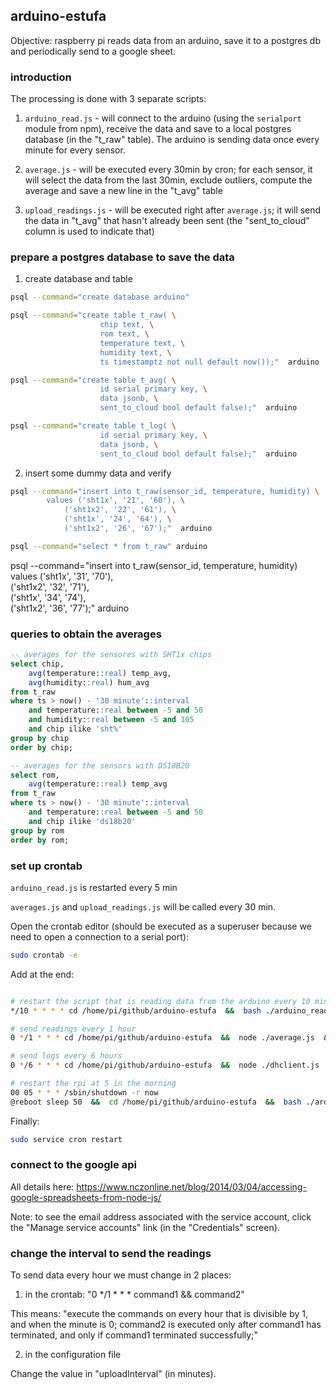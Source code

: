 ## arduino-estufa

Objective: raspberry pi reads data from an arduino, save it to a postgres db  and periodically send to a google sheet.

### introduction

The processing is done with 3 separate scripts:

1) `arduino_read.js` - will connect to the arduino (using the `serialport` module from npm), receive the data and save to a local postgres database (in the "t_raw" table). The arduino is sending data once every minute for every sensor.

2) `average.js` - will be executed every 30min by cron; for each sensor, it will select the data from the last 30min, exclude outliers, compute the average and save a new line in the "t_avg" table

3) `upload_readings.js` - will be executed right after `average.js`; it will send the data in "t_avg" that hasn't already been sent (the "sent_to_cloud" column is used to indicate that)

### prepare a postgres database to save the data

1) create database and table
```bash
psql --command="create database arduino"

psql --command="create table t_raw( \
                    chip text, \
                    rom text, \
                    temperature text, \
                    humidity text, \
                    ts timestamptz not null default now());"  arduino

psql --command="create table t_avg( \
                    id serial primary key, \
                    data jsonb, \
                    sent_to_cloud bool default false);"  arduino

psql --command="create table t_log( \
                    id serial primary key, \
                    data jsonb, \
                    sent_to_cloud bool default false);"  arduino
```

2) insert some dummy data and verify
```bash
psql --command="insert into t_raw(sensor_id, temperature, humidity) \
        values ('sht1x', '21', '60'), \
            ('sht1x2', '22', '61'), \
            ('sht1x', '24', '64'), \
            ('sht1x2', '26', '67');"  arduino

psql --command="select * from t_raw" arduino
```


psql --command="insert into t_raw(sensor_id, temperature, humidity) \
        values ('sht1x', '31', '70'), \
            ('sht1x2', '32', '71'), \
            ('sht1x', '34', '74'), \
            ('sht1x2', '36', '77');"  arduino


### queries to obtain the averages

```sql
-- averages for the sensores with SHT1x chips
select chip, 
    avg(temperature::real) temp_avg, 
    avg(humidity::real) hum_avg
from t_raw 
where ts > now() - '30 minute'::interval
    and temperature::real between -5 and 50
    and humidity::real between -5 and 105
    and chip ilike 'sht%'
group by chip
order by chip;
```

```sql
-- averages for the sensors with DS18B20
select rom, 
    avg(temperature::real) temp_avg
from t_raw 
where ts > now() - '30 minute'::interval
    and temperature::real between -5 and 50
    and chip ilike 'ds18b20'
group by rom
order by rom;
```



### set up crontab

`arduino_read.js` is restarted every 5 min

`averages.js` and `upload_readings.js` will be called every 30 min.

Open the crontab editor (should be executed as a superuser because we need to open a connection to a serial port):
```bash
sudo crontab -e
```

Add at the end:
```bash

# restart the script that is reading data from the arduino every 10 minutes
*/10 * * * * cd /home/pi/github/arduino-estufa  &&  bash ./arduino_read_restart.sh

# send readings every 1 hour
0 */1 * * * cd /home/pi/github/arduino-estufa  &&  node ./average.js  &&  node ./dhclient.js  &&  sleep 20  &&  node ./upload_readings.js

# send logs every 6 hours
0 */6 * * * cd /home/pi/github/arduino-estufa  &&  node ./dhclient.js  &&  sleep 20  &&  node ./upload_log.js

# restart the rpi at 5 in the morning
00 05 * * * /sbin/shutdown -r now
@reboot sleep 50  &&  cd /home/pi/github/arduino-estufa  &&  bash ./arduino_read_restart.sh

```

Finally:
```bash
sudo service cron restart
```


### connect to the google api

All details here: https://www.nczonline.net/blog/2014/03/04/accessing-google-spreadsheets-from-node-js/

Note: to see the email address associated with the service account, click the "Manage service accounts" link (in the "Credentials" screen).

### change the interval to send the readings

To send data every hour we must change in 2 places:
1) in the crontab: "0 */1 * * * command1  &&  command2"

This means: "execute the commands on every hour that is divisible by 1, and when the minute is 0; command2 is executed only after command1 has terminated, and only if command1 terminated successfully;"

2) in the configuration file

Change the value in "uploadInterval" (in minutes).
